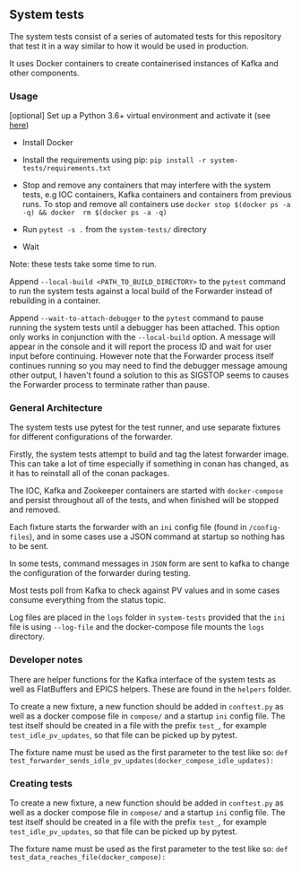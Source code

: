 ## System tests

The system tests consist of a series of automated tests for this repository that test it in a way similar to how it would be used in production.

It uses Docker containers to create containerised instances of Kafka and other components.

### Usage

[optional] Set up a Python 3.6+ virtual environment and activate it (see [here](https://virtualenv.pypa.io/en/stable/))

* Install Docker

* Install the requirements using pip: `pip install -r system-tests/requirements.txt`

* Stop and remove any containers that may interfere with the system tests, e.g IOC containers, Kafka containers and 
containers from previous runs. To stop and remove all containers use `docker stop $(docker ps -a -q) && docker 
rm $(docker ps -a -q)`

* Run `pytest -s .` from the `system-tests/` directory

* Wait

Note: these tests take some time to run.

Append `--local-build <PATH_TO_BUILD_DIRECTORY>` to the `pytest` command to run the system tests against a local build 
of the Forwarder instead of rebuilding in a container.

Append `--wait-to-attach-debugger` to the `pytest` command to pause running the system tests until a debugger has 
been attached. This option only works in conjunction with the `--local-build` option. A message will appear in the 
console and it will report the process ID and wait for user input before continuing. However note that the Forwarder 
process itself continues running so you may need to find the debugger message amoung other output, I haven't found a 
solution to this as SIGSTOP seems to causes the Forwarder process to terminate rather than pause.  

### General Architecture

The system tests use pytest for the test runner, and use separate fixtures for different configurations of the forwarder. 

Firstly, the system tests attempt to build and tag the latest forwarder image. This can take a lot of time especially if something in conan has changed, as it has to reinstall all of the conan packages.

The IOC, Kafka and Zookeeper containers are started with `docker-compose` and persist throughout all of the tests, and when finished will be stopped and removed. 

Each fixture starts the forwarder with an `ini` config file (found in `/config-files`), and in some cases use a JSON command at startup so nothing has to be sent. 

In some tests, command messages in `JSON` form are sent to kafka to change the configuration of the forwarder during testing. 

Most tests poll from Kafka to check against PV values and in some cases consume everything from the status topic.

Log files are placed in the `logs` folder in `system-tests` provided that the `ini` file is using `--log-file` and the docker-compose file mounts the `logs` directory.

### Developer notes

There are helper functions for the Kafka interface of the system tests as well as FlatBuffers and EPICS helpers. These are found in the `helpers` folder. 

To create a new fixture, a new function should be added in `conftest.py` as well as a docker compose file in `compose/` and a startup `ini` config file. The test itself should be created in a file with the prefix `test_`, for example `test_idle_pv_updates`, so that file can be picked up by pytest. 

The fixture name must be used as the first parameter to the test like so: 
`def test_forwarder_sends_idle_pv_updates(docker_compose_idle_updates):`

### Creating tests

To create a new fixture, a new function should be added in `conftest.py` as well as a docker compose file in `compose/` and a startup `ini` config file. The test itself should be created in a file with the prefix `test_`, for example `test_idle_pv_updates`, so that file can be picked up by pytest. 

The fixture name must be used as the first parameter to the test like so:
`def test_data_reaches_file(docker_compose):`
